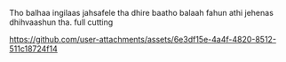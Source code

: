 Tho balhaa ingilaas jahsafele tha dhire baatho 
balaah fahun athi jehenas dhihvaashun tha.
full cutting 

https://github.com/user-attachments/assets/6e3df15e-4a4f-4820-8512-511c18724f14
